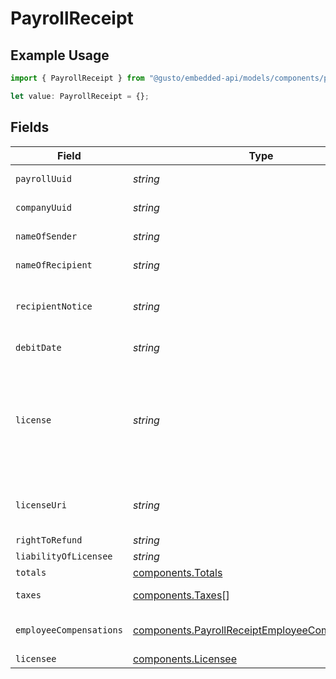 # PayrollReceipt

## Example Usage

```typescript
import { PayrollReceipt } from "@gusto/embedded-api/models/components/payrollreceipt.js";

let value: PayrollReceipt = {};
```

## Fields

| Field                                                                                                                                                                                                                                                            | Type                                                                                                                                                                                                                                                             | Required                                                                                                                                                                                                                                                         | Description                                                                                                                                                                                                                                                      |
| ---------------------------------------------------------------------------------------------------------------------------------------------------------------------------------------------------------------------------------------------------------------- | ---------------------------------------------------------------------------------------------------------------------------------------------------------------------------------------------------------------------------------------------------------------- | ---------------------------------------------------------------------------------------------------------------------------------------------------------------------------------------------------------------------------------------------------------------- | ---------------------------------------------------------------------------------------------------------------------------------------------------------------------------------------------------------------------------------------------------------------- |
| `payrollUuid`                                                                                                                                                                                                                                                    | *string*                                                                                                                                                                                                                                                         | :heavy_minus_sign:                                                                                                                                                                                                                                               | A unique identifier of the payroll receipt.                                                                                                                                                                                                                      |
| `companyUuid`                                                                                                                                                                                                                                                    | *string*                                                                                                                                                                                                                                                         | :heavy_minus_sign:                                                                                                                                                                                                                                               | A unique identifier of the company for the payroll.                                                                                                                                                                                                              |
| `nameOfSender`                                                                                                                                                                                                                                                   | *string*                                                                                                                                                                                                                                                         | :heavy_minus_sign:                                                                                                                                                                                                                                               | The name of the company by whom the payroll was paid                                                                                                                                                                                                             |
| `nameOfRecipient`                                                                                                                                                                                                                                                | *string*                                                                                                                                                                                                                                                         | :heavy_minus_sign:                                                                                                                                                                                                                                               | Always the fixed string "Payroll Recipients"                                                                                                                                                                                                                     |
| `recipientNotice`                                                                                                                                                                                                                                                | *string*                                                                                                                                                                                                                                                         | :heavy_minus_sign:                                                                                                                                                                                                                                               | Always the fixed string "Payroll recipients include the employees listed below plus the tax agencies for the taxes listed below."                                                                                                                                |
| `debitDate`                                                                                                                                                                                                                                                      | *string*                                                                                                                                                                                                                                                         | :heavy_minus_sign:                                                                                                                                                                                                                                               | The debit or funding date for the payroll                                                                                                                                                                                                                        |
| `license`                                                                                                                                                                                                                                                        | *string*                                                                                                                                                                                                                                                         | :heavy_minus_sign:                                                                                                                                                                                                                                               | Always the fixed string "ZenPayroll, Inc., dba Gusto is a licensed money transmitter. For more about Gusto’s licenses and your state-specific rights to request information, submit complaints, dispute errors, or cancel transactions, visit our license page." |
| `licenseUri`                                                                                                                                                                                                                                                     | *string*                                                                                                                                                                                                                                                         | :heavy_minus_sign:                                                                                                                                                                                                                                               | URL for the license information for the licensed payroll processor. Always the fixed string "https://gusto.com/about/licenses"                                                                                                                                   |
| `rightToRefund`                                                                                                                                                                                                                                                  | *string*                                                                                                                                                                                                                                                         | :heavy_minus_sign:                                                                                                                                                                                                                                               | N/A                                                                                                                                                                                                                                                              |
| `liabilityOfLicensee`                                                                                                                                                                                                                                            | *string*                                                                                                                                                                                                                                                         | :heavy_minus_sign:                                                                                                                                                                                                                                               | N/A                                                                                                                                                                                                                                                              |
| `totals`                                                                                                                                                                                                                                                         | [components.Totals](../../models/components/totals.md)                                                                                                                                                                                                           | :heavy_minus_sign:                                                                                                                                                                                                                                               | The subtotals for the payroll.                                                                                                                                                                                                                                   |
| `taxes`                                                                                                                                                                                                                                                          | [components.Taxes](../../models/components/taxes.md)[]                                                                                                                                                                                                           | :heavy_minus_sign:                                                                                                                                                                                                                                               | An array of totaled employer and employee taxes for the pay period.                                                                                                                                                                                              |
| `employeeCompensations`                                                                                                                                                                                                                                          | [components.PayrollReceiptEmployeeCompensations](../../models/components/payrollreceiptemployeecompensations.md)[]                                                                                                                                               | :heavy_minus_sign:                                                                                                                                                                                                                                               | An array of employee compensations and withholdings for this payroll                                                                                                                                                                                             |
| `licensee`                                                                                                                                                                                                                                                       | [components.Licensee](../../models/components/licensee.md)                                                                                                                                                                                                       | :heavy_minus_sign:                                                                                                                                                                                                                                               | The licensed payroll processor                                                                                                                                                                                                                                   |